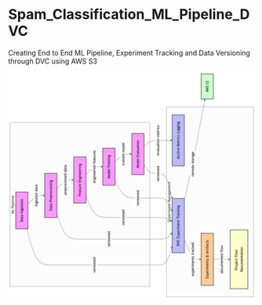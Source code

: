 # Spam_Classification_ML_Pipeline_DVC
Creating End to End ML Pipeline, Experiment Tracking and Data Versioning through DVC using AWS S3



![Project Diagram](proj_diagram.png)

